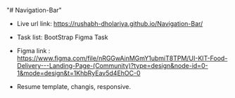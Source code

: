 "# Navigation-Bar" 

 - Live url link: https://rushabh-dholariya.github.io/Navigation-Bar/

 - Task list: BootStrap Figma Task

 * Figma link : https://www.figma.com/file/nRGGwAinMGmY1ubmiT8TPM/UI-KIT-Food-Delivery---Landing-Page-(Community)?type=design&node-id=0-1&mode=design&t=1KhbRyEav5d4EhOC-0 

 * Resume template, changis, responsive.
 